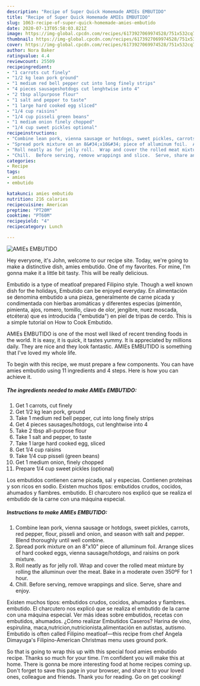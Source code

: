 ```yaml
---
description: "Recipe of Super Quick Homemade AMIEs EMBUTIDO"
title: "Recipe of Super Quick Homemade AMIEs EMBUTIDO"
slug: 1063-recipe-of-super-quick-homemade-amies-embutido
date: 2020-07-13T05:58:03.821Z
image: https://img-global.cpcdn.com/recipes/6173927069974528/751x532cq70/amies-embutido-recipe-main-photo.jpg
thumbnail: https://img-global.cpcdn.com/recipes/6173927069974528/751x532cq70/amies-embutido-recipe-main-photo.jpg
cover: https://img-global.cpcdn.com/recipes/6173927069974528/751x532cq70/amies-embutido-recipe-main-photo.jpg
author: Nora Baker
ratingvalue: 4.4
reviewcount: 25509
recipeingredient:
- "1 carrots cut finely"
- "1/2 kg lean pork ground"
- "1 medium red bell pepper cut into long finely strips"
- "4 pieces sausageshotdogs cut lenghtwise into 4"
- "2 tbsp allpurpose flour"
- "1 salt and pepper to taste"
- "1 large hard cooked egg sliced"
- "1/4 cup raisins"
- "1/4 cup pisseli green beans"
- "1 medium onion finely chopped"
- "1/4 cup sweet pickles optional"
recipeinstructions:
- "Combine lean pork, vienna sausage or hotdogs, sweet pickles, carrots, red pepper, flour, pisseli and onion, and season with salt and pepper.  Blend thoroughly until well combine."
- "Spread pork mixture on an 8&#34;x10&#34; piece of alluminum foil.  Arrange slices of hard cooked eggs, vienna sausage/hotdogs, and raisins on pork mixture."
- "Roll neatly as for jelly roll.  Wrap and cover the rolled meat mixture by rolling the alluminun over the meat.  Bake in a moderate oven 350ºF for 1 hour."
- "Chill.  Before serving, remove wrappings and slice.  Serve, share and enjoy."
categories:
- Recipe
tags:
- amies
- embutido

katakunci: amies embutido 
nutrition: 216 calories
recipecuisine: American
preptime: "PT20M"
cooktime: "PT60M"
recipeyield: "4"
recipecategory: Lunch

---
```



![AMIEs EMBUTIDO](https://img-global.cpcdn.com/recipes/6173927069974528/751x532cq70/amies-embutido-recipe-main-photo.jpg)

Hey everyone, it's John, welcome to our recipe site. Today, we're going to make a distinctive dish, amies embutido. One of my favorites. For mine, I'm gonna make it a little bit tasty. This will be really delicious.

Embutido is a type of meatloaf prepared Filipino style. Though a well known dish for the holidays, Embutido can be enjoyed everyday. En alimentación se denomina embutido a una pieza, generalmente de carne picada y condimentada con hierbas aromáticas y diferentes especias (pimentón, pimienta, ajos, romero, tomillo, clavo de olor, jengibre, nuez moscada, etcétera) que es introducida (&#34;embutida&#34;) en piel de tripas de cerdo. This is a simple tutorial on How to Cook Embutido.

AMIEs EMBUTIDO is one of the most well liked of recent trending foods in the world. It is easy, it is quick, it tastes yummy. It is appreciated by millions daily. They are nice and they look fantastic. AMIEs EMBUTIDO is something that I've loved my whole life.


To begin with this recipe, we must prepare a few components. You can have amies embutido using 11 ingredients and 4 steps. Here is how you can achieve it.

<!--inarticleads1-->

##### The ingredients needed to make AMIEs EMBUTIDO:

1. Get 1 carrots, cut finely
1. Get 1/2 kg lean pork, ground
1. Take 1 medium red bell pepper, cut into long finely strips
1. Get 4 pieces sausages/hotdogs, cut lenghtwise into 4
1. Take 2 tbsp all-purpose flour
1. Take 1 salt and pepper, to taste
1. Take 1 large hard cooked egg, sliced
1. Get 1/4 cup raisins
1. Take 1/4 cup pisseli (green beans)
1. Get 1 medium onion, finely chopped
1. Prepare 1/4 cup sweet pickles (optional)


Los embutidos contienen carne picada, sal y especias. Contienen proteínas y son ricos en sodio. Existen muchos tipos: embutidos crudos, cocidos, ahumados y fiambres. embutido. El charcutero nos explicó que se realiza el embutido de la carne con una máquina especial. 

<!--inarticleads2-->

##### Instructions to make AMIEs EMBUTIDO:

1. Combine lean pork, vienna sausage or hotdogs, sweet pickles, carrots, red pepper, flour, pisseli and onion, and season with salt and pepper.  Blend thoroughly until well combine.
1. Spread pork mixture on an 8&#34;x10&#34; piece of alluminum foil.  Arrange slices of hard cooked eggs, vienna sausage/hotdogs, and raisins on pork mixture.
1. Roll neatly as for jelly roll.  Wrap and cover the rolled meat mixture by rolling the alluminun over the meat.  Bake in a moderate oven 350ºF for 1 hour.
1. Chill.  Before serving, remove wrappings and slice.  Serve, share and enjoy.


Existen muchos tipos: embutidos crudos, cocidos, ahumados y fiambres. embutido. El charcutero nos explicó que se realiza el embutido de la carne con una máquina especial. Ver más ideas sobre embutidos, recetas con embutidos, ahumados. ¿Cómo realizar Embutidos Caseros? Harina de vino, espirulina, maca,nutricion,nutricionista,alimentación en autistas, autismo. Embutido is often called Filipino meatloaf—this recipe from chef Angela Dimayuga&#39;s Filipino-American Christmas menu uses ground pork. 

So that is going to wrap this up with this special food amies embutido recipe. Thanks so much for your time. I'm confident you will make this at home. There is gonna be more interesting food at home recipes coming up. Don't forget to save this page in your browser, and share it to your loved ones, colleague and friends. Thank you for reading. Go on get cooking!
